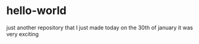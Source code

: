 # hello-world
just another repository 
that I just made today on the 30th of january
it was very exciting 
